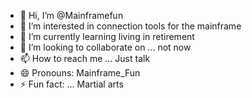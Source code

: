 - 👋 Hi, I’m @Mainframefun
- 👀 I’m interested in connection tools for the mainframe
- 🌱 I’m currently learning living in retirement
- 💞️ I’m looking to collaborate on ... not now
- 📫 How to reach me ... Just talk
- 😄 Pronouns: Mainframe_Fun
- ⚡ Fun fact: ... Martial arts 

